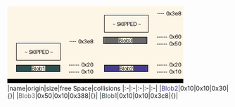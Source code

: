 ![memory map diagram](tests.test_docs_two_maps_cropped.png)
|name|origin|size|free Space|collisions
|:-|:-|:-|:-|:-|
|<span style='color:darkslateblue'>Blob2</span>|0x10|0x10|0x30|{}|
|<span style='color:dimgrey'>Blob3</span>|0x50|0x10|0x388|{}|
|<span style='color:darkslategray'>Blob1</span>|0x10|0x10|0x3c8|{}|
